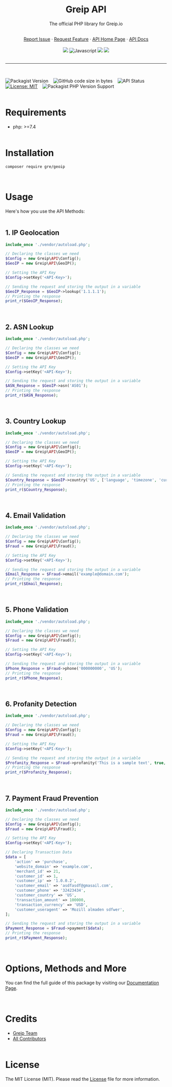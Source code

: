 <div align="center">
    <h1>Greip API</h1>
    <p>The official PHP library for Greip.io</p>
    <br />
    <a href="https://github.com/Greipio/Greip-PHP/issues/new">Report Issue</a> · 
    <a href="https://github.com/Greipio/Greip-PHP/discussions">Request Feature</a> · 
    <a href="https://greip.io/" target="_BLANK">API Home Page</a> · 
    <a href="https://docs.greip.io/" target="_BLANK">API Docs</a>
    <br />
    <br />
    <a href="https://packagist.org/packages/gre/geoip" title="Packagist" href="_BLANK"><img src="https://img.shields.io/badge/packagist-CB3837?style=for-the-badge&logo=packagist&logoColor=white&color=f28d1a"></a>
    <img src="https://img.shields.io/badge/php-CB3837?style=for-the-badge&logo=php&logoColor=white&color=4F5B93" title="Javascript">
    <a href="https://github.com/Greipio/Greip-PHP" title="Github Repo" href="_BLANK"><img src="https://img.shields.io/badge/GitHub-CB3837?style=for-the-badge&logo=github&logoColor=white&color=black"></a>
    <a href="https://www.patreon.com/gredev" title="Patreon Profile - GRE Development Ltd." href="_BLANK"><img src="https://img.shields.io/badge/Patreon-ff424e?style=for-the-badge&logo=patreon&logoColor=white"></a>
</div>
<br />

---
<br />

![Packagist Version](https://img.shields.io/packagist/v/gre/geoip?color=brightgreen&label=Stable&logo=packagist&logoColor=white)
&nbsp;&nbsp;
![GitHub code size in bytes](https://img.shields.io/github/languages/code-size/Greipio/Greip-PHP?color=brightgreen&label=Size&logo=packagist&logoColor=white)
&nbsp;&nbsp;
![API Status](https://img.shields.io/website?down_color=orange&down_message=down&label=API%20status&up_color=brightgreen&up_message=up&url=https%3A%2F%2Fgregeoip.com)
&nbsp;&nbsp;
[![License: MIT](https://img.shields.io/badge/License-MIT-blue.svg)](https://opensource.org/licenses/MIT)
&nbsp;&nbsp;
![Packagist PHP Version Support](https://img.shields.io/packagist/php-v/gre/geoip?color=blue)
<br /><br />

# Requirements
* php: >=7.4
<br /><br />

# Installation
```
composer require gre/geoip
```
<br />

# Usage
Here's how you use the API Methods:
<br /><br />

## 1. IP Geolocation
```php
include_once './vendor/autoload.php';

// Declaring the classes we need
$Config = new Greip\API\Config();
$GeoIP = new Greip\API\GeoIP();

// Setting the API Key
$Config->setKey('<API-Key>');

// Sending the request and storing the output in a variable
$GeoIP_Response = $GeoIP->lookup('1.1.1.1');
// Printing the response
print_r($GeoIP_Response);
```
<br />

## 2. ASN Lookup
```php
include_once './vendor/autoload.php';

// Declaring the classes we need
$Config = new Greip\API\Config();
$GeoIP = new Greip\API\GeoIP();

// Setting the API Key
$Config->setKey('<API-Key>');

// Sending the request and storing the output in a variable
$ASN_Response = $GeoIP->asn('AS01');
// Printing the response
print_r($ASN_Response);
```
<br />

## 3. Country Lookup
```php
include_once './vendor/autoload.php';

// Declaring the classes we need
$Config = new Greip\API\Config();
$GeoIP = new Greip\API\GeoIP();

// Setting the API Key
$Config->setKey('<API-Key>');

// Sending the request and storing the output in a variable
$Country_Response = $GeoIP->country('US', ['language', 'timezone', 'currency']);
// Printing the response
print_r($Country_Response);
```
<br />

## 4. Email Validation
```php
include_once './vendor/autoload.php';

// Declaring the classes we need
$Config = new Greip\API\Config();
$Fraud = new Greip\API\Fraud();

// Setting the API Key
$Config->setKey('<API-Key>');

// Sending the request and storing the output in a variable
$Email_Response = $Fraud->email('example@domain.com');
// Printing the response
print_r($Email_Response);
```
<br />

## 5. Phone Validation
```php
include_once './vendor/autoload.php';

// Declaring the classes we need
$Config = new Greip\API\Config();
$Fraud = new Greip\API\Fraud();

// Setting the API Key
$Config->setKey('<API-Key>');

// Sending the request and storing the output in a variable
$Phone_Response = $Fraud->phone('000000000', 'US');
// Printing the response
print_r($Phone_Response);
```
<br />

## 6. Profanity Detection
```php
include_once './vendor/autoload.php';

// Declaring the classes we need
$Config = new Greip\API\Config();
$Fraud = new Greip\API\Fraud();

// Setting the API Key
$Config->setKey('<API-Key>');

// Sending the request and storing the output in a variable
$Profanity_Response = $Fraud->profanity('This is a sample text', true, false);
// Printing the response
print_r($Profanity_Response);
```
<br />

## 7. Payment Fraud Prevention
```php
include_once './vendor/autoload.php';

// Declaring the classes we need
$Config = new Greip\API\Config();
$Fraud = new Greip\API\Fraud();

// Setting the API Key
$Config->setKey('<API-Key>');

// Declaring Transaction Data
$data = [
    'action' => 'purchase',
    'website_domain' => 'example.com',
    'merchant_id' => 21,
    'customer_id' => 1,
    'customer_ip' => '1.0.0.2',
    'customer_email' => 'asdfasdf@gmasail.com',
    'customer_phone' => '32423434',
    'customer_country' => 'US',
    'transaction_amount' => 100000,
    'transaction_currency' => 'USD',
    'customer_useragent' => 'Mozill almaden sdfwer',
];

// Sending the request and storing the output in a variable
$Payment_Response = $Fraud->payment($data);
// Printing the response
print_r($Payment_Response);
```

<br />

# Options, Methods and More
You can find the full guide of this package by visiting our [Documentation Page](https://docs.greip.io/).

<br />

# Credits
* [Greip Team](https://greip.io/)
* [All Contributors](https://github.com/Greipio/Greip-PHP/graphs/contributors)
<br /><br />

# License
The MIT License (MIT). Please read the [License](https://github.com/Greipio/Greip-PHP/blob/master/LICENSE) file for more information.